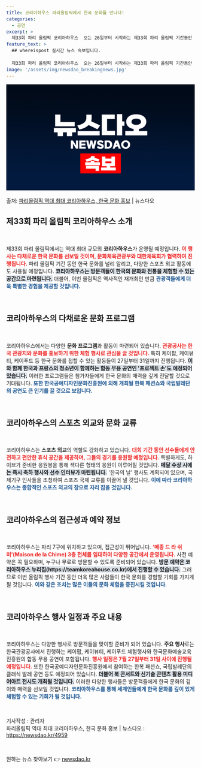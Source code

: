 ```yaml
---
title: 코리아하우스 파리올림픽에서 한국 문화를 만나다!
categories:
  - 공연
excerpt: >
  제33회 파리 올림픽 코리아하우스  오는 26일부터 시작하는 제33회 파리 올림픽 기간동안 역대 최대 규모의…
feature_text: >
  ## whereispost 실시간 뉴스 속보입니다.

  제33회 파리 올림픽 코리아하우스  오는 26일부터 시작하는 제33회 파리 올림픽 기간동안 역대 최대 규모의…
image: '/assets/img/newsdao_breakingnews.jpg'
---
```


![뉴스다오 속보](/assets/img/newsdao_breakingnews.jpg)

<p>출처: <a href="https://newsdao.kr/4959" rel="dofollow">파리올림픽 역대 최대 코리아하우스, 한국 문화 홍보</a> | 뉴스다오</p>

<h2 data-ke-size="size26">제33회 파리 올림픽 코리아하우스 소개</h2>

<p data-ke-size="size16">&nbsp;</p>
제33회 파리 올림픽에서는 역대 최대 규모의 <b>코리아하우스</b>가 운영될 예정입니다. <b><span style="color: #ee2323;">이 행사는 다채로운 한국 문화를 선보일 것이며, 문화체육관광부와 대한체육회가 협력하여 진행됩니다.</span></b> 파리 올림픽 기간 동안 한국 문화를 널리 알리고, 다양한 스포츠 외교 활동에도 사용될 예정입니다. <b><span style="background-color: #21538527;">코리아하우스는 방문객들이 한국의 문화와 전통을 체험할 수 있는 공간으로 마련됩니다.</span></b> 더불어, 이번 올림픽은 역사적인 재개최인 만큼 <b><span style="color: #1a5490;">관광객들에게 더욱 특별한 경험을 제공할 것입니다.</span></b>

<p data-ke-size="size16">&nbsp;</p>

<h2 data-ke-size="size26">코리아하우스의 다채로운 문화 프로그램</h2>

<p data-ke-size="size16">&nbsp;</p>
코리아하우스에서는 다양한 <b>문화 프로그램</b>과 활동이 마련되어 있습니다. <b><span style="color: #ee2323;">관광공사는 한국 관광지와 문화를 홍보하기 위한 체험 행사로 관심을 끌 것입니다.</span></b> 특히 케이팝, 케이뷰티, 케이푸드 등 한국 문화를 접할 수 있는 활동들이 27일부터 31일까지 진행됩니다. <b><span style="background-color: #21538527;">이와 함께 한국과 프랑스의 청소년이 함께하는 합동 무용 공연인 '프로젝트 손'도 예정되어 있습니다.</span></b> 이러한 프로그램들은 참가자들에게 한국 문화의 매력을 깊게 전달할 것으로 기대됩니다. <b><span style="color: #1a5490;">또한 한국공예디자인문화진흥원에 의해 개최될 한복 패션쇼와 국립발레단의 공연도 큰 인기를 끌 것으로 보입니다.</span></b>

<p data-ke-size="size16">&nbsp;</p>

<h2 data-ke-size="size26">코리아하우스의 스포츠 외교와 문화 교류</h2>

<p data-ke-size="size16">&nbsp;</p>
코리아하우스는 <b>스포츠 외교</b>의 역할도 강화하고 있습니다. <b><span style="color: #ee2323;">대회 기간 동안 선수들에게 안전하고 편안한 휴식 공간을 제공하며, 그들의 경기를 응원할 예정입니다.</span></b> 특별하게도, 하이브가 준비한 응원봉을 통해 색다른 형태의 응원이 이루어질 것입니다. <b><span style="background-color: #21538527;">메달 수상 시에는 즉시 축하 행사와 선수 인터뷰가 마련됩니다.</span></b> '한국의 날' 행사도 계획되어 있으며, 국제기구 인사들을 초청하여 스포츠 국제 교류를 이끌어 낼 것입니다. <b><span style="color: #1a5490;">이에 따라 코리아하우스는 종합적인 스포츠 외교의 장으로 자리 잡을 것입니다.</span></b>

<p data-ke-size="size16">&nbsp;</p>

<h2 data-ke-size="size26">코리아하우스의 접근성과 예약 정보</h2>

<p data-ke-size="size16">&nbsp;</p>
코리아하우스는 파리 7구에 위치하고 있으며, 접근성이 뛰어납니다. <b><span style="color: #ee2323;">‘메종 드 라 쉬미’(Maison de la Chime) 3층 전체를 임대하여 다양한 공간에서 운영됩니다.</span></b> 사전 예약은 꼭 필요하며, 누구나 무료로 방문할 수 있도록 준비되어 있습니다. <b><span style="background-color: #21538527;">방문 예약은 코리아하우스 누리집(https://teamkoreahouse.co.kr)에서 진행할 수 있습니다.</span></b> 그러므로 이번 올림픽 행사 기간 동안 더욱 많은 사람들이 한국 문화를 경험할 기회를 가지게 될 것입니다. <b><span style="color: #1a5490;">이와 같은 조치는 많은 이들의 문화 체험을 증진시킬 것입니다.</span></b>

<p data-ke-size="size16">&nbsp;</p>

<h2 data-ke-size="size26">코리아하우스 행사 일정과 주요 내용</h2>

<p data-ke-size="size16">&nbsp;</p>
코리아하우스는 다양한 행사로 방문객들을 맞이할 준비가 되어 있습니다. <b>주요 행사</b>로는 한국관광공사에서 진행하는 케이팝, 케이뷰티, 케이푸드 체험행사와 한국문화예술교육진흥원의 합동 무용 공연이 포함됩니다. <b><span style="color: #ee2323;">행사 일정은 7월 27일부터 31일 사이에 진행될 예정입니다.</span></b> 또한 한국공예디자인문화진흥원에서 참여하는 한복 패션쇼, 국립발레단의 클래식 발레 공연 등도 예정되어 있습니다. <b><span style="background-color: #21538527;">더불어 북 콘서트와 신기술 콘텐츠 활용 미디어아트 전시도 개최될 것입니다.</span></b> 이러한 다양한 행사들은 방문객들에게 한국 문화의 깊이와 매력을 선보일 것입니다. <b><span style="color: #1a5490;">코리아하우스를 통해 세계인들에게 한국 문화를 깊이 있게 체험할 수 있는 기회가 될 것입니다.</span></b>

<p data-ke-size="size16">&nbsp;</p>

기사작성 : 관리자  
파리올림픽 역대 최대 코리아하우스, 한국 문화 홍보 | 뉴스다오 : https://newsdao.kr/4959  

<p data-ke-size="size16">&nbsp;</p> 

원하는 뉴스 찾아보기 👉 <a href="https://newsdao.kr" rel="dofollow">newsdao.kr</a>


